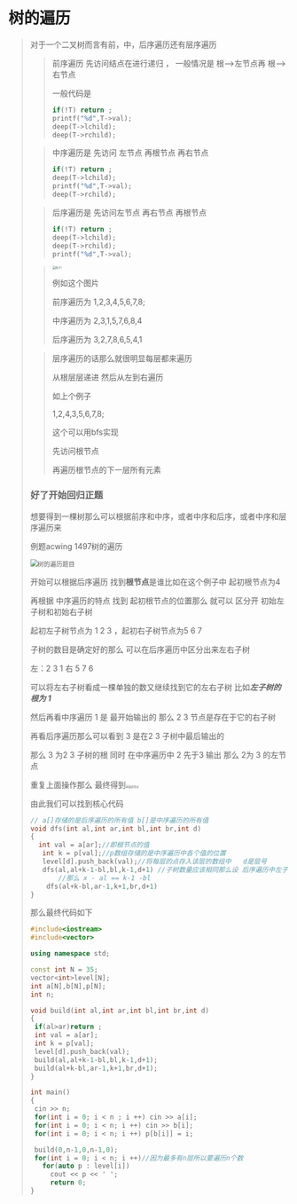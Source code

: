 # 树的遍历

>对于一个二叉树而言有前，中，后序遍历还有层序遍历
>
>> 前序遍历 先访问结点在进行递归  ， 一般情况是 根—>左节点再  根—>右节点
>>
>> 一般代码是
>>
>> ```c++
>> if(!T) return ;
>> printf("%d",T->val);
>> deep(T->lchild);
>> deep(T->rchild);
>> ```
>
>> 中序遍历是 先访问 左节点   再根节点   再右节点
>>
>> ```c++
>> if(!T) return ;
>> deep(T->lchild);
>> printf("%d",T->val);
>> deep(T->rchild);
>> ```
>
>> 后序遍历是  先访问左节点   再右节点   再根节点
>>
>> ```c++
>> if(!T) return ;
>> deep(T->lchild);
>> deep(T->rchild);
>> printf("%d",T->val);
>> ```
>
>> <img src="C:\VScode\jingdian\shudebianli\例子1.png" alt="例子1" style="zoom:33%;" />
>>
>> 例如这个图片
>>
>> 前序遍历为 1,2,3,4,5,6,7,8;
>>
>> 中序遍历为 2,3,1,5,7,6,8,4
>>
>> 后序遍历为 3,2,7,8,6,5,4,1
>
>> 层序遍历的话那么就很明显每层都来遍历
>>
>> 从根层层递进   然后从左到右遍历
>>
>> 如上个例子
>>
>> 1,2,4,3,5,6,7,8;
>>
>> 这个可以用bfs实现
>>
>> 先访问根节点
>>
>> 再遍历根节点的下一层所有元素
>
>### 好了开始回归正题
>
>想要得到一棵树那么可以根据前序和中序，或者中序和后序，或者中序和层序遍历来
>
>例题acwing 1497树的遍历
>
><img src="C:\VScode\jingdian\shudebianli\树的遍历题目.png" alt="树的遍历题目" style="zoom: 80%;" />
>
>开始可以根据后序遍历  找到**根节点**是谁比如在这个例子中 起初根节点为4 
>
>再根据  中序遍历的特点  找到  起初根节点的位置那么  就可以 区分开 初始左子树和初始右子树
>
>起初左子树节点为 1 2 3 ，起初右子树节点为5 6 7
>
>子树的数目是确定好的那么  可以在后序遍历中区分出来左右子树
>
>左：2 3 1  右  5 7 6 
>
>可以将左右子树看成一棵单独的数又继续找到它的左右子树  比如***左子树的根为 1***  
>
>然后再看中序遍历 1 是 最开始输出的 那么  2 3 节点是存在于它的右子树 
>
>再看后序遍历那么可以看到 3 是在2 3 子树中最后输出的
>
>那么 3 为2 3 子树的根  同时 在中序遍历中 2 先于3 输出 那么 2为  3 的左节点
>
>重复上面操作那么 最终得到<img src="C:\VScode\jingdian\shudebianli\最终形式.png" alt="最终形式" style="zoom:33%;" />
>
>由此我们可以找到核心代码
>
>```c++
>// a[]存储的是后序遍历的所有值 b[]是中序遍历的所有值  
>void dfs(int al,int ar,int bl,int br,int d)
>{
>	int val = a[ar];//即根节点的值
>    int k = p[val];//p数组存储的是中序遍历中各个值的位置
>    level[d].push_back(val);//将每层的点存入该层的数组中   d是层号
>    dfs(al,al+k-1-bl,bl,k-1,d+1) //子树数量应该相同那么设 后序遍历中左子树最后节点的位置为x
>        //那么 x - al == k-1 -bl
>     dfs(al+k-bl,ar-1,k+1,br,d+1)
>}
>```
>
>那么最终代码如下
>
>```c++
>#include<iostream>
>#include<vector>
>
>using namespace std;
>
>const int N = 35;
>vector<int>level[N];
>int a[N],b[N],p[N];
>int n;
>
>void build(int al,int ar,int bl,int br,int d)
>{
>  if(al>ar)return ;
>  int val = a[ar];
>  int k = p[val];
>  level[d].push_back(val);
>  build(al,al+k-1-bl,bl,k-1,d+1);
>  build(al+k-bl,ar-1,k+1,br,d+1);
>}
>
>int main()
>{
>  cin >> n;
>  for(int i = 0; i < n ; i ++) cin >> a[i];
>  for(int i = 0; i < n; i ++) cin >> b[i];
>  for(int i = 0; i < n; i ++) p[b[i]] = i;
>
>  build(0,n-1,0,n-1,0);
>  for(int i = 0; i < n; i ++)//因为最多有n层所以要遍历n个数
>    for(auto p : level[i])
>      cout << p << ' ';
>      return 0;
>}
>```
>
>

